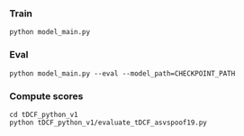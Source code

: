 ### Train
```
python model_main.py 
```

### Eval
```
python model_main.py --eval --model_path=CHECKPOINT_PATH
```

### Compute scores
```
cd tDCF_python_v1
python tDCF_python_v1/evaluate_tDCF_asvspoof19.py
```